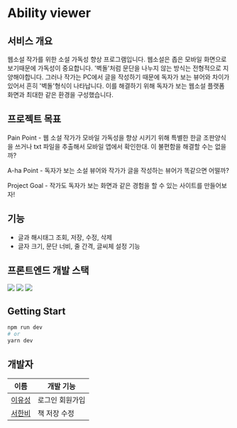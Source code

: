 # Ability viewer

## 서비스 개요

웹소설 작가를 위한 소설 가독성 향상 프로그램입니다. 웹소설은 좁은 모바일 화면으로 보기때문에 가독성이 중요합니다. '벽돌'처럼 문단을 나누지 않는 방식는 전형적으로 지양해야합니다. 그러나 작가는 PC에서 글을 작성하기 때문에 독자가 보는 뷰어와 차이가 있어서 흔히 '벽돌'형식이 나타납니다. 이를 해결하기 위해 독자가 보는 웹소설 플랫폼 화면과 최대한 같은 환경을 구성했습니다.


## 프로젝트 목표

Pain Point - 웹 소설 작가가 모바일 가독성을 향상 시키기 위해 특별한 한글 조판양식을 쓰거나 txt 파일을 추출해서 모바일 앱에서 확인한대. 이 불편함을 해결할 수는 없을까?

A-ha Point - 독자가 보는 소설 뷰어와 작가가 글을 작성하는 뷰어가 똑같으면 어떨까?

Project Goal - 작가도 독자가 보는 화면과 같은 경험을 할 수 있는 사이트를 만들어보자!

## 기능

- 글과 해시태그 조회, 저장, 수정, 삭제
- 글자 크기, 문단 너비, 줄 간격, 글씨체 설정 기능

## 프론트엔드 개발 스택

<img src="https://img.shields.io/badge/React-61DAFB?style=for-the-badge&logo=React&logoColor=black">  <img src="https://img.shields.io/badge/TypeScript-3178C6?style=for-the-badge&logo=TypeScript&logoColor=white">  <img src="https://img.shields.io/badge/MobX-FF9955?style=for-the-badge&logo=MobX&logoColor=white">


## Getting Start

```bash
npm run dev
# or
yarn dev
```

## 개발자

| 이름 | 개발 기능 |
| --- | --- |
| [이유성](https://github.com/yuseong11) | 로그인 회원가입 |
| [서한비](https://github.com/ixio0330) | 책 저장 수정 |
